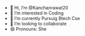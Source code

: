 - 👋 Hi, I’m @Kanchanrawat20
- 👀 I’m interested in Coding
- 🌱 I’m currently Pursuig Btech Cse
- 💞️ I’m looking to collaborate 
- 😄 Pronouns: She
  

<!---
Kanchanrawat20/Kanchanrawat20 is a ✨ special ✨ repository because its `README.md` (this file) appears on your GitHub profile.
You can click the Preview link to take a look at your changes.
--->

